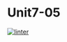 # Unit7-05
[![linter](https://github.com/bret-padlan/Unit7-05/workflows/linter/badge.svg)](https://github.com/marketplace/actions/super-linter)
